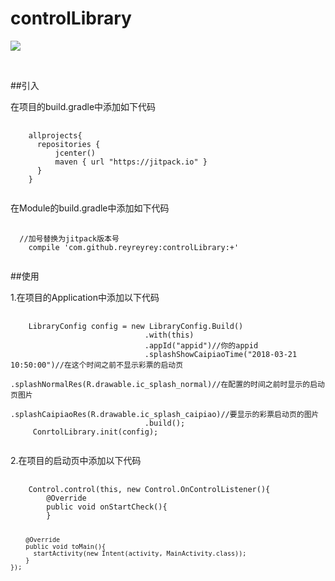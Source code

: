 # controlLibrary
[![](https://jitpack.io/v/reyreyrey/controlLibrary.svg)](https://jitpack.io/#reyreyrey/controlLibrary)

</br>

##引入
<p>在项目的build.gradle中添加如下代码</p>
<pre>
  <code>
    allprojects{
      repositories {
          jcenter()
          maven { url "https://jitpack.io" }
      }
    }
  </code>
</pre>

<p>在Module的build.gradle中添加如下代码</p>
<pre>
  <code>
  //加号替换为jitpack版本号
    compile 'com.github.reyreyrey:controlLibrary:+'
  </code>
</pre>

##使用
<p>1.在项目的Application中添加以下代码</p>
<pre>
  <code>
    LibraryConfig config = new LibraryConfig.Build()
                              .with(this)
                              .appId("appid")//你的appid
                              .splashShowCaipiaoTime("2018-03-21 10:50:00")//在这个时间之前不显示彩票的启动页
                              .splashNormalRes(R.drawable.ic_splash_normal)//在配置的时间之前时显示的启动页图片
                              .splashCaipiaoRes(R.drawable.ic_splash_caipiao)//要显示的彩票启动页的图片
                              .build();
     ConrtolLibrary.init(config);
  </code>
</pre>

<p>2.在项目的启动页中添加以下代码</p>
<pre>
  <code>
    Control.control(this, new Control.OnControlListener(){
        @Override
        public void onStartCheck(){
        }
        
        @Override
        public void toMain(){
          startActivity(new Intent(activity, MainActivity.class));
        }
    });
  </code>
</pre>
